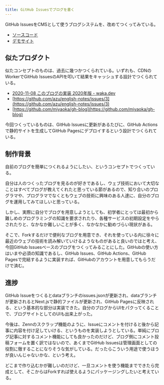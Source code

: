 ```yaml
---
title: GitHub Issuesでブログを書く
---
```

GitHub IssuesをCMSとして使うブログシステムを、改めてつくってみている。

*   [ソースコード](https://github.com/r7kamura/github-issues-as-blog)
*   [デモサイト](https://r7kamura.github.io/github-issues-as-blog/)

似たプロダクト
-------

似たコンセプトのものは、過去に幾つかつくられている。いずれも、CDNのWorkerでGitHub IssuesのAPIを叩いて結果をキャッシュする設計でつくられている。

*   [2020-11-08 このブログの実装 2020年版 - waka.dev](https://waka.dev/entry/2020-11-08%20%E3%81%93%E3%81%AE%E3%83%96%E3%83%AD%E3%82%B0%E3%81%AE%E5%AE%9F%E8%A3%85%202020%E5%B9%B4%E7%89%88)
*   [https://github.com/azu/english-notes/issues/3](https://github.com/azu/english-notes/issues/3)
*   [https://github.com/miyaoka/gh-blog](https://github.com/miyaoka/gh-blog)

今回つくっているものは、GitHub Issuesに更新があるたびに、GitHub Actionsで静的サイトを生成してGitHub Pagesにデプロイするという設計でつくられている。

制作背景
----

自前のブログを簡単につくれるようにしたい、というコンセプトでつくっている。

自分は人のつくったブログを見るのが好きであるし、ウェブ技術において大切なことはすべてブログが教えてくれたと思っている節があるので、知り合いのプログラマや、プログラマでなくともウェブの技術に興味のある人達に、自分のブログを運用してみてほしいと思っている。

しかし、実際に自分でブログを用意しようとしても、初学者にとっては最初から難しめのプログラミングの知識を要求されたり、各種サービスの初期設定をやらされたりと、なかなか難しいことが多く、なかなかに勧めづらい現状がある。

そこで、Forkするだけで便利なブログを用意でき、それを使っている内に徐々に最近のウェブの技術を読み解いていけるようなものがあると良いのではと考え、今回GitHub Issuesベースのブログをつくってみることにした。GitHubの使い方はいまや必須の知識であるし、GitHub Issues、GitHub Actions、GitHub Pagesで完結するように実装すれば、GitHubのアカウントを用意してもらうだけで済む。

進捗
--

GitHub Issueをつくるとdataブランチのissues.jsonが更新され、dataブランチが更新されるとNext.jsで静的ファイルが更新され、GitHub Pagesに反映される、という基本的な部分は実装できた。自分のブログからUIをパクってくることで、ブログサイトとしてのUIも出来上がった。

今後は、Zennのスクラップ機能のように、Issueにコメントを付けると後から記事に内容を付け足していける、というものを実装しようとしている。単純にブログ記事に対するコメント機能にしても良かったのだけど、ブログ側にコメント投稿フォームを置く訳ではないので、あくまでGitHub Issuesは管理画面としての役割に徹することになりそうな気がしている。だったらこういう用途で使うほうが良いんじゃないかな、という考え。

どこまで作り込むかが難しいのだけど、一旦コメントを使う機能までできたら完成として、そこからはForkすれば使えるようにパッケージングしたいと考えている。
